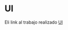 # UI

Eli link al trabajo realizado  <a href=" https://www.figma.com/file/Yc6AnTlR0sE0EawmJRqxrg/Untitled?node-id=0%3A1" target="_blank">UI</a>
